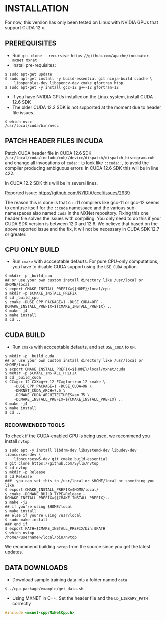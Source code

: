 # INSTALLATION

For now, this version has only been tested on Linux with NVIDIA GPUs that
support CUDA 12.x.

## PREREQUISITES

- Run `git clone --recursive https://github.com/apache/incubator-mxnet mxnet` 
- Install pre-requisites:

```
$ sudo apt-get update
$ sudo apt-get install -y build-essential git ninja-build ccache \
    libopenblas-dev libopencv-dev cmake gfortran htop
$ sudo apt-get -y install gcc-12 g++-12 gfortran-12
```
- If you have NVIDIA GPUs installed on the Linux system, install CUDA 12.6 SDK
- The older CUDA 12.2 SDK is not supported at the moment due to header file
  issues.

```
$ which nvcc
/usr/local/cuda/bin/nvcc
```

## PATCH HEADER FILES IN CUDA

Patch CUDA header file in CUDA 12.6 SDK
`/usr/local/cuda/include/cub//device/dispatch/dispatch_histogram.cuh` and change
all invocations of `cuda::` to look like `::cuda::`, to avoid the compiler
producing ambiguous errors. In CUDA 12.6 SDK this will be in line 422.

In CUDA 12.2 SDK this will be in several lines.

Reported issue: <https://github.com/NVIDIA/cccl/issues/2939>

The reason this is done is that c++11 compilers like gcc-11 or gcc-12 seems to
confuse itself for the `::cuda` namespace and the various sub-namespaces also
named `cuda` in the MXNet repository. Fixing this one header file solves the
issues with compiling. You only need to do this if your CUDA SDK version is
between 12.0 and 12.6. We believe that based on the above reported issue and the
fix, it will not be necessary in CUDA SDK 12.7 or greater.

## CPU ONLY BUILD

- Run `cmake` with accceptable defaults. For pure CPU-only computations, you
  have to disable CUDA support using the `USE_CUDA` option.

```
$ mkdir -p _build_cpu
## or use your own custom install directory like /usr/local or $HOME/local
$ export CMAKE_INSTALL_PREFIX=${HOME}/local/cpu
$ mkdir -p $CMAKE_INSTALL_PREFIX
$ cd _build_cpu
$ cmake -DUSE_CPP_PACKAGE=1 -DUSE_CUDA=OFF -DCMAKE_INSTALL_PREFIX=${CMAKE_INSTALL_PREFIX} ..
$ make -j4
$ make install
$ cd ..
```

## CUDA BUILD

- Run `cmake` with accceptable defaults, and set `USE_CUDA` to `ON`.

```
$ mkdir -p _build_cuda
## or use your own custom install directory like /usr/local or $HOME/local
$ export CMAKE_INSTALL_PREFIX=${HOME}/local/mxnet/cuda
$ mkdir -p $CMAKE_INSTALL_PREFIX
$ cd _build_cuda
$ CC=gcc-12 CXX=g++-12 FC=gfortran-12 cmake \
    -DUSE_CPP_PACKAGE=1 -DUSE_CUDA=ON \
    -DMXNET_CUDA_ARCH=7.5 \
    -DCMAKE_CUDA_ARCHITECTURES=sm_75 \
    -DCMAKE_INSTALL_PREFIX=${CMAKE_INSTALL_PREFIX} ..
$ make -j4
$ make install
$ cd ..
```

### RECOMMENDED TOOLS

To check if the CUDA-enabled GPU is being used, we recommend you install
`nvtop`.

```
$ sudo apt -y install libdrm-dev libsystemd-dev libudev-dev libncurses-dev \
    libncursesw5-dev git cmake build-essential
$ git clone https://github.com/Syllo/nvtop
$ cd nvtop
$ mkdir -p Release
$ cd Release
###  you can set this to /usr/local or $HOME/local or something you like
$ export CMAKE_INSTALL_PREFIX=$HOME/local/
$ cmake -DCMAKE_BUILD_TYPE=Release -DCMAKE_INSTALL_PREFIX=${CMAKE_INSTALL_PREFIX}..
$ make -j2
## if you're using $HOME/local
$ make install
## else if you're using /usr/local
$ sudo make install
### end if
$ export PATH=$CMAKE_INSTALL_PREFIX/bin:$PATH
$ which nvtop
/home/<username>/local/bin/nvtop
```

We recommend building `nvtop` from the source since you get the latest updates.

## DATA DOWNLOADS

- Download sample training data into a folder named `data`

```
$ ./cpp-package/example/get_data.sh
```

- Using MXNET in C++. Set the header file and the `LD_LIBRARY_PATH` correctly

```c++
#include <mxnet-cpp/MxNetCpp.h>
```
